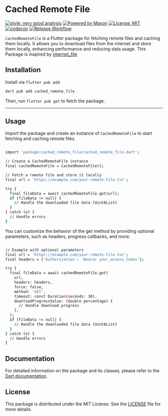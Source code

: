 # Cached Remote File

[![style: very good analysis][very_good_analysis_badge]][very_good_analysis_link]
[![Powered by Mason](https://img.shields.io/endpoint?url=https%3A%2F%2Ftinyurl.com%2Fmason-badge)](https://github.com/felangel/mason)
[![License: MIT][license_badge]][license_link]
[![codecov](https://codecov.io/gh/adiltirur/cached_remote_file/graph/badge.svg?token=X02CV3C8U8)](https://codecov.io/gh/adiltirur/cached_remote_file)
[![Release Workflow](https://github.com/adiltirur/cached_remote_file/actions/workflows/main.yaml/badge.svg)](https://github.com/adiltirur/cached_remote_file/actions/workflows/main.yaml)

`CachedRemoteFile` is a Flutter package for fetching remote files and caching them locally. It allows you to download files from the internet and store them locally, enhancing performance and reducing data usage. 
This Package is inspired by [internet_file][internet_file]

## Installation

Install via `flutter pub add`:

```sh
dart pub add cached_remote_file
```
Then, run `flutter pub get` to fetch the package.

---

## Usage
Import the package and create an instance of `CachedRemoteFile` to start fetching and caching remote files.

```sh

import 'package:cached_remote_file/cached_remote_file.dart';

// Create a CachedRemoteFile instance
final cachedRemoteFile = CachedRemoteFile();

// Fetch a remote file and store it locally
final url = 'https://example.com/your-remote-file.txt';

try {
  final fileData = await cachedRemoteFile.get(url);
  if (fileData != null) {
    // Handle the downloaded file data (Uint8List)
  }
} catch (e) {
  // Handle errors
}

```
You can customize the behavior of the get method by providing optional parameters, such as headers, progress callbacks, and more.


```sh

// Example with optional parameters
final url = 'https://example.com/your-remote-file.txt';
final headers = {'Authorization': 'Bearer your_access_token'};

try {
  final fileData = await cachedRemoteFile.get(
    url,
    headers: headers,
    force: false,
    method: 'GET',
    timeout: const Duration(seconds: 30),
    downloadProgressValue: (double percentage) {
      // Handle download progress
    },
  );
  if (fileData != null) {
    // Handle the downloaded file data (Uint8List)
  }
} catch (e) {
  // Handle errors
}

```

## Documentation
For detailed information on the package and its classes, please refer to the [Dart documentation][dart-api-doc].

## License
This package is distributed under the MIT License. See the [LICENSE][license] file for more details.

[flutter_install_link]: https://docs.flutter.dev/get-started/install
[github_actions_link]: https://docs.github.com/en/actions/learn-github-actions
[license_badge]: https://img.shields.io/badge/license-MIT-blue.svg
[testing-badge]: https://github.com/adiltirur/cached_remote_file/blob/main/coverage_badge.svg
[license_link]: https://opensource.org/licenses/MIT
[logo_black]: https://raw.githubusercontent.com/VGVentures/very_good_brand/main/styles/README/vgv_logo_black.png#gh-light-mode-only
[logo_white]: https://raw.githubusercontent.com/VGVentures/very_good_brand/main/styles/README/vgv_logo_white.png#gh-dark-mode-only
[mason_link]: https://github.com/felangel/mason
[very_good_analysis_badge]: https://img.shields.io/badge/style-very_good_analysis-B22C89.svg
[very_good_analysis_link]: https://pub.dev/packages/very_good_analysis
[very_good_cli_link]: https://pub.dev/packages/very_good_cli
[very_good_coverage_link]: https://github.com/marketplace/actions/very-good-coverage
[internet_file]: https://pub.dev/packages/internet_file
[dart-api-doc]: https://pub.dev/documentation/cached_remote_file/latest/
[license]: https://github.com/adiltirur/cached_remote_file/blob/master/LICENSE
[very_good_ventures_link]: https://verygood.ventures
[very_good_ventures_link_light]: https://verygood.ventures#gh-light-mode-only
[very_good_ventures_link_dark]: https://verygood.ventures#gh-dark-mode-only
[very_good_workflows_link]: https://github.com/VeryGoodOpenSource/very_good_workflows
